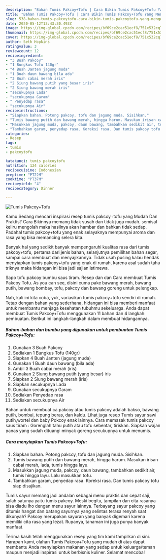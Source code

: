 ```yaml
---
description: "Bahan Tumis Pakcoy+Tofu | Cara Bikin Tumis Pakcoy+Tofu Yang Menggugah Selera"
title: "Bahan Tumis Pakcoy+Tofu | Cara Bikin Tumis Pakcoy+Tofu Yang Menggugah Selera"
slug: 538-bahan-tumis-pakcoytofu-cara-bikin-tumis-pakcoytofu-yang-menggugah-selera
date: 2020-05-12T13:43:30.493Z
image: https://img-global.cpcdn.com/recipes/bf69ce2cac51ecf8/751x532cq70/tumis-pakcoytofu-foto-resep-utama.jpg
thumbnail: https://img-global.cpcdn.com/recipes/bf69ce2cac51ecf8/751x532cq70/tumis-pakcoytofu-foto-resep-utama.jpg
cover: https://img-global.cpcdn.com/recipes/bf69ce2cac51ecf8/751x532cq70/tumis-pakcoytofu-foto-resep-utama.jpg
author: Seth Hopkins
ratingvalue: 3
reviewcount: 12
recipeingredient:
- "3 Buah Pakcoy"
- "1 Bungkus Tofu 140gr"
- "4 Buah Janten jagung muda"
- "1 Buah daun bawang bila ada"
- "3 Buah cabai merah iris"
- "2 Siung bawang putih yang besar iris"
- "2 Siung bawang merah iris"
- "secukupnya Lada"
- "secukupnya Garam"
- " Penyedap rasa"
- "secukupnya Air"
recipeinstructions:
- "Siapkan bahan. Potong pakcoy, tofu dan jagung muda. Sisihkan."
- "Tumis bawang putih dan bawang merah, hingga harum. Masukan irisan cabai merah, lada, tumis hingga layu."
- "Masukkan jagung muda, pakcoy, daun bawang, tambahkan sedikit air, tumis hingga layu. Lalu masukkan tofu."
- "Tambahkan garam, penyedap rasa. Koreksi rasa. Dan tumis pakcoy tofu siap disajikan."
categories:
- Resep
tags:
- tumis
- pakcoytofu

katakunci: tumis pakcoytofu 
nutrition: 124 calories
recipecuisine: Indonesian
preptime: "PT22M"
cooktime: "PT37M"
recipeyield: "4"
recipecategory: Dinner

---
```



![Tumis Pakcoy+Tofu](https://img-global.cpcdn.com/recipes/bf69ce2cac51ecf8/751x532cq70/tumis-pakcoytofu-foto-resep-utama.jpg)

Kamu Sedang mencari inspirasi resep tumis pakcoy+tofu yang Mudah Dan Praktis? Cara Bikinnya memang tidak susah dan tidak juga mudah. semisal keliru mengolah maka hasilnya akan hambar dan bahkan tidak sedap. Padahal tumis pakcoy+tofu yang enak selayaknya mempunyai aroma dan rasa yang bisa memancing selera kita.

Banyak hal yang sedikit banyak mempengaruhi kualitas rasa dari tumis pakcoy+tofu, pertama dari jenis bahan, selanjutnya pemilihan bahan segar, sampai cara membuat dan menyajikannya. Tidak usah pusing kalau hendak menyiapkan tumis pakcoy+tofu yang enak di rumah, karena asal sudah tahu triknya maka hidangan ini bisa jadi sajian istimewa.

Sapo tofu pakcoy bumbu saus tiram. Resep dan dan Cara membuat Tumis Pakcoy Tofu. As you can see, disini cuma pake bawang merah, bawang putih, bawang bombay, tofu, pakcoy dan bawang goreng untuk pelengkap.


Nah, kali ini kita coba, yuk, variasikan tumis pakcoy+tofu sendiri di rumah. Tetap dengan bahan yang sederhana, hidangan ini bisa memberi manfaat untuk membantu menjaga kesehatan tubuhmu sekeluarga. Anda dapat membuat Tumis Pakcoy+Tofu menggunakan 11 bahan dan 4 langkah pembuatan. Berikut ini langkah-langkah dalam membuat hidangannya.

<!--inarticleads1-->

##### Bahan-bahan dan bumbu yang digunakan untuk pembuatan Tumis Pakcoy+Tofu:

1. Gunakan 3 Buah Pakcoy
1. Sediakan 1 Bungkus Tofu (140gr)
1. Siapkan 4 Buah Janten (jagung muda)
1. Gunakan 1 Buah daun bawang (bila ada)
1. Ambil 3 Buah cabai merah (iris)
1. Gunakan 2 Siung bawang putih (yang besar) iris
1. Siapkan 2 Siung bawang merah (iris)
1. Siapkan secukupnya Lada
1. Gunakan secukupnya Garam
1. Sediakan  Penyedap rasa
1. Sediakan secukupnya Air


Bahan untuk membuat ca pakcoy atau tumis pakcoy adalah bakso, bawang putih, bombai, tepung beras, dan kaldu. Lihat juga resep Tumis sayur sawi putih,wortel dan baby Pokcoy enak lainnya. Cara memasak tumis pakcoy saus tiram : Gorenglah tahu putih atau tofu sebentar, tiriskan. Siapkan wajan panas yang sudah dituangi minyak goreng secukupnya untuk menumis. 

<!--inarticleads2-->

##### Cara menyiapkan Tumis Pakcoy+Tofu:

1. Siapkan bahan. Potong pakcoy, tofu dan jagung muda. Sisihkan.
1. Tumis bawang putih dan bawang merah, hingga harum. Masukan irisan cabai merah, lada, tumis hingga layu.
1. Masukkan jagung muda, pakcoy, daun bawang, tambahkan sedikit air, tumis hingga layu. Lalu masukkan tofu.
1. Tambahkan garam, penyedap rasa. Koreksi rasa. Dan tumis pakcoy tofu siap disajikan.


Tumis sayur memang jadi andalan sebagai menu praktis dan cepat saji, salah satunya yaitu tumis pakcoy. Meski begitu, tampilan dan cita rasanya bisa diadu lho dengan menu sayur lainnya. Terbayang sayur pakcoy yang ditumis hangat dan batang sayurnya yang selintas terasa renyah saat dikunyah? Pakcoy merupakan sayuran yang banyak digemari karena memiliki cita rasa yang lezat. Rupanya, tanaman ini juga punya banyak manfaat. 

Terima kasih telah menggunakan resep yang tim kami tampilkan di sini. Harapan kami, olahan Tumis Pakcoy+Tofu yang mudah di atas dapat membantu Anda menyiapkan makanan yang sedap untuk keluarga/teman maupun menjadi inspirasi untuk berbisnis kuliner. Selamat mencoba!
